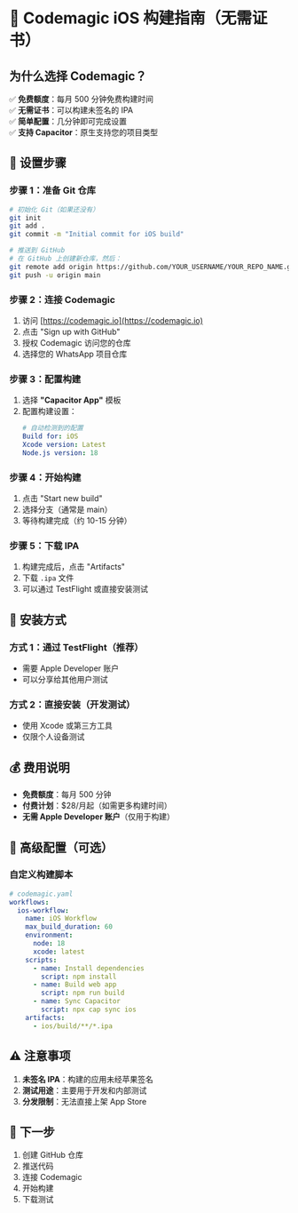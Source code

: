 # 🚀 Codemagic iOS 构建指南（无需证书）

## 为什么选择 Codemagic？
✅ **免费额度**：每月 500 分钟免费构建时间  
✅ **无需证书**：可以构建未签名的 IPA  
✅ **简单配置**：几分钟即可完成设置  
✅ **支持 Capacitor**：原生支持您的项目类型  

## 🔧 设置步骤

### 步骤 1：准备 Git 仓库
```bash
# 初始化 Git（如果还没有）
git init
git add .
git commit -m "Initial commit for iOS build"

# 推送到 GitHub
# 在 GitHub 上创建新仓库，然后：
git remote add origin https://github.com/YOUR_USERNAME/YOUR_REPO_NAME.git
git push -u origin main
```

### 步骤 2：连接 Codemagic
1. 访问 [https://codemagic.io](https://codemagic.io)
2. 点击 "Sign up with GitHub"
3. 授权 Codemagic 访问您的仓库
4. 选择您的 WhatsApp 项目仓库

### 步骤 3：配置构建
1. 选择 **"Capacitor App"** 模板
2. 配置构建设置：
   ```yaml
   # 自动检测到的配置
   Build for: iOS
   Xcode version: Latest
   Node.js version: 18
   ```

### 步骤 4：开始构建
1. 点击 "Start new build"
2. 选择分支（通常是 main）
3. 等待构建完成（约 10-15 分钟）

### 步骤 5：下载 IPA
1. 构建完成后，点击 "Artifacts"
2. 下载 `.ipa` 文件
3. 可以通过 TestFlight 或直接安装测试

## 📱 安装方式

### 方式 1：通过 TestFlight（推荐）
- 需要 Apple Developer 账户
- 可以分享给其他用户测试

### 方式 2：直接安装（开发测试）
- 使用 Xcode 或第三方工具
- 仅限个人设备测试

## 💰 费用说明
- **免费额度**：每月 500 分钟
- **付费计划**：$28/月起（如需更多构建时间）
- **无需 Apple Developer 账户**（仅用于构建）

## 🔧 高级配置（可选）

### 自定义构建脚本
```yaml
# codemagic.yaml
workflows:
  ios-workflow:
    name: iOS Workflow
    max_build_duration: 60
    environment:
      node: 18
      xcode: latest
    scripts:
      - name: Install dependencies
        script: npm install
      - name: Build web app
        script: npm run build
      - name: Sync Capacitor
        script: npx cap sync ios
    artifacts:
      - ios/build/**/*.ipa
```

## ⚠️ 注意事项
1. **未签名 IPA**：构建的应用未经苹果签名
2. **测试用途**：主要用于开发和内部测试
3. **分发限制**：无法直接上架 App Store

## 🎯 下一步
1. 创建 GitHub 仓库
2. 推送代码
3. 连接 Codemagic
4. 开始构建
5. 下载测试
